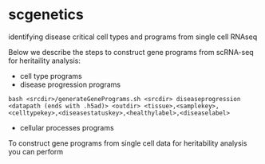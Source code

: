 # scgenetics
identifying disease critical cell types and programs from single cell RNAseq


Below we describe the steps to construct gene programs from scRNA-seq for heritaility analysis:
* cell type programs
* disease progression programs

```
bash <srcdir>/generateGenePrograms.sh <srcdir> diseaseprogression <datapath (ends with .h5ad)> <outdir> <tissue>,<samplekey>,<celltypekey>,<diseasestatuskey>,<healthylabel>,<diseaselabel>
```

* cellular processes programs

To construct gene programs from single cell data for heritability analysis you can perform
